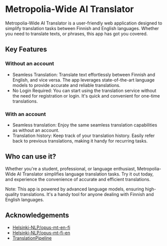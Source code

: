 #  Metropolia-Wide AI Translator

Metropolia-Wide AI Translator is a user-friendly web application designed to simplify translation tasks between Finnish and English languages. Whether you need to translate texts, or phrases, this app has got you covered.

## Key Features 
### Without an account

- Seamless Translation: Translate text effortlessly between Finnish and English, and vice versa. The app leverages state-of-the-art language models to provide accurate and reliable translations.
- No Login Required: You can start using the translation service without the need for registration or login. It's quick and convenient for one-time translations.


### With an account
- Seamless translation: Enjoy the same seamless translation capabilities as without an account.
- Translation history: Keep track of your translation history. Easily refer back to previous translations, making it handy for recurring tasks.


## Who can use it?

Whether you're a student, professional, or language enthusiast, Metropolia-Wide AI Translator simplifies language translation tasks. Try it out today, and experience the convenience of accurate and efficient translations.

Note: This app is powered by advanced language models, ensuring high-quality translations. It's a handy tool for anyone dealing with Finnish and English languages.

## Acknowledgements

 - [Helsinki-NLP/opus-mt-en-fi](https://huggingface.co/Helsinki-NLP/opus-mt-en-fi)
 - [Helsinki-NLP/opus-mt-fi-en](https://huggingface.co/Helsinki-NLP/opus-mt-fi-en)
 - [TranslationPipeline](https://huggingface.co/docs/transformers/main_classes/pipelines#transformers.TranslationPipeline)

